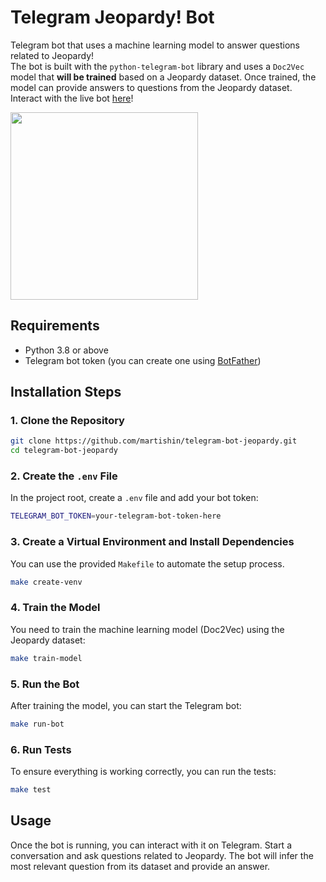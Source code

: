 # Telegram Jeopardy! Bot

Telegram bot that uses a machine learning model to answer questions related to Jeopardy!  
The bot is built with the `python-telegram-bot` library and uses a `Doc2Vec` model that **will be trained** based on a Jeopardy dataset. Once trained, the model can provide answers to questions from the Jeopardy dataset.  
Interact with the live bot [here](t.me/martishin_jeopardy_bot)!

<img src="https://i.imgur.com/BsNjAG3.png" width="300" />

## Requirements
- Python 3.8 or above
- Telegram bot token (you can create one using [BotFather](https://core.telegram.org/bots#botfather))

## Installation Steps

### 1. Clone the Repository
```bash
git clone https://github.com/martishin/telegram-bot-jeopardy.git
cd telegram-bot-jeopardy
```

### 2. Create the `.env` File
In the project root, create a `.env` file and add your bot token:
```bash
TELEGRAM_BOT_TOKEN=your-telegram-bot-token-here
```

### 3. Create a Virtual Environment and Install Dependencies
You can use the provided `Makefile` to automate the setup process.
```bash
make create-venv
```

### 4. Train the Model
You need to train the machine learning model (Doc2Vec) using the Jeopardy dataset:
```bash
make train-model
```

### 5. Run the Bot
After training the model, you can start the Telegram bot:
```bash
make run-bot
```

### 6. Run Tests
To ensure everything is working correctly, you can run the tests:
```bash
make test
```

## Usage
Once the bot is running, you can interact with it on Telegram. Start a conversation and ask questions related to Jeopardy. The bot will infer the most relevant question from its dataset and provide an answer.
